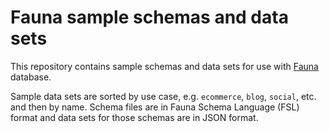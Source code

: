 # Fauna sample schemas and data sets

This repository contains sample schemas and data sets for use with [Fauna](https://www.fauna.com/) database.

Sample data sets are sorted by use case, e.g. `ecommerce`, `blog`, `social`, etc. and then by name. Schema files are in Fauna Schema Language (FSL) format and data sets for those schemas are in JSON format.
